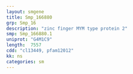 ```yaml
---
layout: smgene
title: Smp_166880
grp: Smp_16
description: "zinc finger MYM type protein 2"
smp: Smp_166880.1
uniprot: "G4M1C9"
length:  7557
cdd: "cl13449, pfam12012"
kk: ns
categories: sm
---
```

